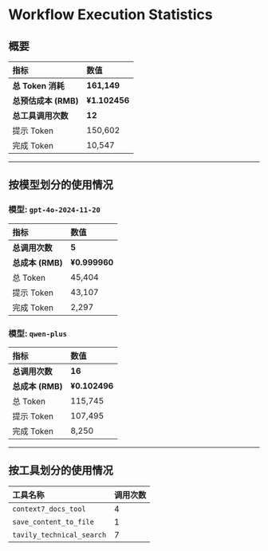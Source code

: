 # Workflow Execution Statistics

## 概要

| 指标 | 数值 |
| :--- | :--- |
| **总 Token 消耗** | **161,149** |
| **总预估成本 (RMB)** | **¥1.102456** |
| **总工具调用次数** | **12** |
| 提示 Token | 150,602 |
| 完成 Token | 10,547 |

---

## 按模型划分的使用情况


### 模型: `gpt-4o-2024-11-20`

| 指标 | 数值 |
| :--- | :--- |
| **总调用次数** | **5** |
| **总成本 (RMB)** | **¥0.999960** |
| 总 Token | 45,404 |
| 提示 Token | 43,107 |
| 完成 Token | 2,297 |

### 模型: `qwen-plus`

| 指标 | 数值 |
| :--- | :--- |
| **总调用次数** | **16** |
| **总成本 (RMB)** | **¥0.102496** |
| 总 Token | 115,745 |
| 提示 Token | 107,495 |
| 完成 Token | 8,250 |

---

## 按工具划分的使用情况

| 工具名称 | 调用次数 |
| :--- | :--- |
| `context7_docs_tool` | 4 |
| `save_content_to_file` | 1 |
| `tavily_technical_search` | 7 |
